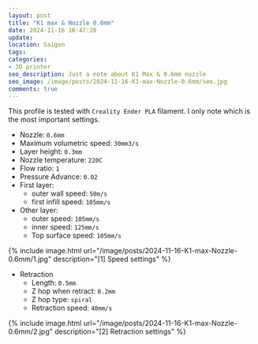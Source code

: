 ```yaml
---
layout: post
title: "K1 max & Nozzle 0.6mm"
date: 2024-11-16 16:47:28
update:
location: Saigon
tags:
categories:
- 3D printer
seo_description: Just a note about K1 Max & 0.6mm nozzle
seo_image: /image/posts/2024-11-16-K1-max-Nozzle-0.6mm/seo.jpg
comments: true
---
```

This profile is tested with `Creality Ender PLA` filament. I only note which is the most important settings.

- Nozzle: `0.6mm`
- Maximum volumetric speed: `30mm3/s`
- Layer height: `0.3mm`
- Nozzle temperature: `220C`
- Flow ratio: `1`
- Pressure Advance: `0.02`
- First layer:
  - outer wall speed: `50m/s`
  - first infill speed: `105mm/s`
- Other layer:
  - outer speed: `105mm/s`
  - inner speed: `125mm/s`
  - Top surface speed: `105mm/s`

{% include image.html url="/image/posts/2024-11-16-K1-max-Nozzle-0.6mm/1.jpg" description="[1] Speed settings" %}

- Retraction
  - Length: `0.5mm`
  - Z hop when retract: `0.2mm`
  - Z hop type: `spiral`
  - Retraction speed: `40mm/s`


{% include image.html url="/image/posts/2024-11-16-K1-max-Nozzle-0.6mm/2.jpg" description="[2] Retraction settings" %}

